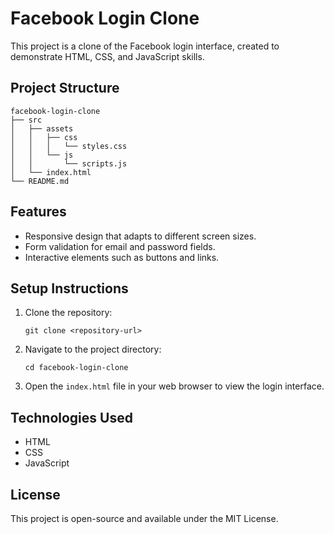 # Facebook Login Clone

This project is a clone of the Facebook login interface, created to demonstrate HTML, CSS, and JavaScript skills.

## Project Structure

```
facebook-login-clone
├── src
│   ├── assets
│   │   ├── css
│   │   │   └── styles.css
│   │   └── js
│   │       └── scripts.js
│   └── index.html
└── README.md
```

## Features

- Responsive design that adapts to different screen sizes.
- Form validation for email and password fields.
- Interactive elements such as buttons and links.

## Setup Instructions

1. Clone the repository:
   ```
   git clone <repository-url>
   ```

2. Navigate to the project directory:
   ```
   cd facebook-login-clone
   ```

3. Open the `index.html` file in your web browser to view the login interface.

## Technologies Used

- HTML
- CSS
- JavaScript

## License

This project is open-source and available under the MIT License.